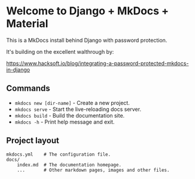 # Welcome to Django + MkDocs + Material

This is a MkDocs install behind Django with password protection.

It's building on the excellent walthrough by:

https://www.hacksoft.io/blog/integrating-a-password-protected-mkdocs-in-django

## Commands

* `mkdocs new [dir-name]` - Create a new project.
* `mkdocs serve` - Start the live-reloading docs server.
* `mkdocs build` - Build the documentation site.
* `mkdocs -h` - Print help message and exit.

## Project layout

    mkdocs.yml    # The configuration file.
    docs/
        index.md  # The documentation homepage.
        ...       # Other markdown pages, images and other files.
